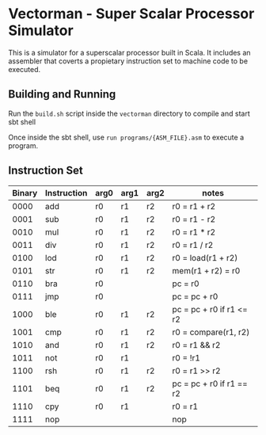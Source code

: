 # Vectorman - Super Scalar Processor Simulator

This is a simulator for a superscalar processor built in Scala. It includes an assembler that coverts a propietary instruction set to machine code to be executed.

## Building and Running

Run the `build.sh` script inside the `vectorman` directory to compile and start sbt shell

Once inside the sbt shell, use `run programs/{ASM_FILE}.asm` to execute a program.

## Instruction Set

| Binary | Instruction | arg0 | arg1 | arg2 | notes                    |
|--------|-------------|------|------|------|--------------------------|
| 0000   | add         | r0   | r1   | r2   |  r0 = r1 + r2            |
| 0001   | sub         | r0   | r1   | r2   |  r0 = r1 - r2            |
| 0010   | mul         | r0   | r1   | r2   |  r0 = r1 * r2            |
| 0011   | div         | r0   | r1   | r2   |  r0 = r1 / r2            |
| 0100   | lod         | r0   | r1   | r2   |  r0 = load(r1 + r2)      |
| 0101   | str         | r0   | r1   | r2   |  mem(r1 + r2) = r0       |
| 0110   | bra         | r0   |      |      |  pc = r0                 |
| 0111   | jmp         | r0   |      |      |  pc = pc + r0            |
| 1000   | ble         | r0   | r1   | r2   |  pc = pc + r0 if r1 <= r2|
| 1001   | cmp         | r0   | r1   | r2   |  r0 = compare(r1, r2)    |
| 1010   | and         | r0   | r1   | r2   |  r0 = r1 && r2           |
| 1011   | not         | r0   | r1   |      |  r0 = !r1                |
| 1100   | rsh         | r0   | r1   | r2   |  r0 = r1 >> r2           |
| 1101   | beq         | r0   | r1   | r2   |  pc = pc + r0 if r1 == r2|
| 1110   | cpy         | r0   | r1   |      |  r0 = r1                 |
| 1111   | nop         |      |      |      |  nop                     |
